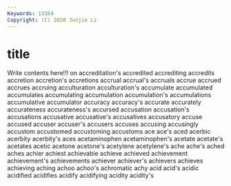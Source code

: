 ```yaml
---
Keywords: 13364
Copyright: (C) 2020 Junjie Li
---
```


# title

Write contents here!!!
on 
accreditation's 
accredited 
accrediting 
accredits 
accretion 
accretion's
accretions 
accrual 
accrual's 
accruals 
accrue 
accrued 
accrues 
accruing 
acculturation 
acculturation's
accumulate 
accumulated 
accumulates 
accumulating 
accumulation 
accumulation's 
accumulations 
accumulative 
accumulator 
accuracy
accuracy's 
accurate 
accurately 
accurateness 
accurateness's 
accursed 
accusation 
accusation's 
accusations 
accusative
accusative's 
accusatives 
accusatory 
accuse 
accused 
accuser 
accuser's 
accusers 
accuses 
accusing
accusingly 
accustom 
accustomed 
accustoming 
accustoms 
ace 
ace's 
aced 
acerbic 
acerbity
acerbity's 
aces 
acetaminophen 
acetaminophen's 
acetate 
acetate's 
acetates 
acetic 
acetone 
acetone's
acetylene 
acetylene's 
ache 
ache's 
ached 
aches 
achier 
achiest 
achievable 
achieve
achieved 
achievement 
achievement's 
achievements 
achiever 
achiever's 
achievers 
achieves 
achieving 
aching
achoo 
achoo's 
achromatic 
achy 
acid 
acid's 
acidic 
acidified 
acidifies 
acidify
acidifying 
acidity 
acidity's 

